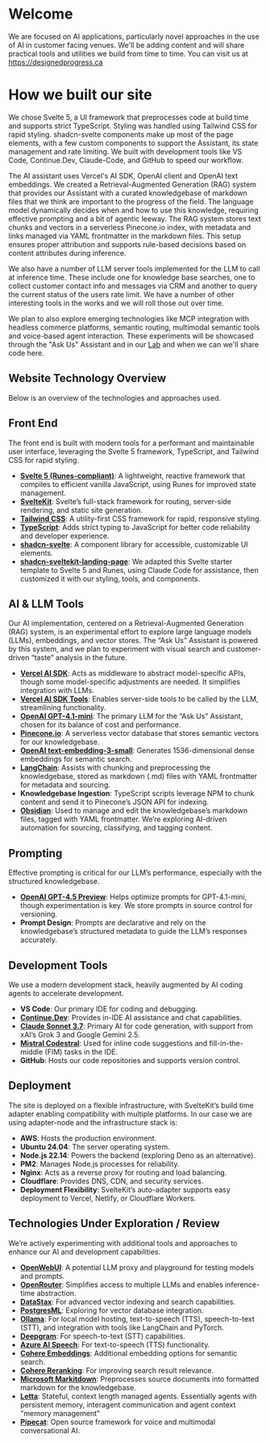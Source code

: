 # Welcome

We are focused on AI applications, particularly novel approaches in the use of AI in customer facing venues. We'll be adding content and will share practical tools and utilities we build from time to time. You can visit us at https://designedprogress.ca

# How we built our site

 We chose Svelte 5, a UI framework that preprocesses code at build time and supports strict TypeScript. Styling was handled using Tailwind CSS for rapid styling. shadcn-svelte components make up most of the page elements, with a few custom components to support the Assistant, its state management and rate limiting. We built with development tools like VS Code, Continue.Dev, Claude-Code, and GitHub to speed our workflow.

The AI assistant uses Vercel's AI SDK, OpenAI client and OpenAI text embeddings. We created a Retrieval-Augmented Generation (RAG) system that provides our Assistant with a curated knowledgebase of markdown files that we think are important to the progress of the field. The language model dynamically decides when and how to use this knowledge, requiring effective prompting and a bit of agentic leeway. The RAG system stores text chunks and vectors in a serverless Pinecone.io index, with metadata and links managed via YAML frontmatter in the markdown files. This setup ensures proper attribution and supports rule-based decisions based on content attributes during inference.

We also have a number of LLM server tools implemented for the LLM to call at inference time. These include one for knowledge base searches, one to collect customer contact info and messages via CRM and another to query the current status of the users rate limit. We have a number of other interesting tools in the works and we will roll those out over time.

We plan to also explore emerging technologies like MCP integration with headless commerce platforms, semantic routing, multimodal semantic tools and voice-based agent interaction. These experiments will be showcased through the "Ask Us" Assistant and in our [Lab](https://designedprogress.ca/lab) and when we can we'll share code here.

## Website Technology Overview

Below is an overview of the technologies and approaches used.

## Front End

The front end is built with modern tools for a performant and maintainable user interface, leveraging the Svelte 5 framework, TypeScript, and Tailwind CSS for rapid styling.

- **[Svelte 5 (Runes-compliant)](https://svelte.dev/)**: A lightweight, reactive framework that compiles to efficient vanilla JavaScript, using Runes for improved state management.
- **[SvelteKit](https://svelte.dev/docs/kit/introduction)**: Svelte’s full-stack framework for routing, server-side rendering, and static site generation.
- **[Tailwind CSS](https://tailwindcss.com/)**: A utility-first CSS framework for rapid, responsive styling.
- **[TypeScript](https://www.typescriptlang.org/)**: Adds strict typing to JavaScript for better code reliability and developer experience.
- **[shadcn-svelte](https://next.shadcn-svelte.com/)**: A component library for accessible, customizable UI elements.
- **[shadcn-sveltekit-landing-page](https://github.com/Zxce3/shadcn-sveltekit-landing-page)**: We adapted this Svelte starter template to Svelte 5 and Runes, using Claude Code for assistance, then customized it with our styling, tools, and components.

## AI & LLM Tools

Our AI implementation, centered on a Retrieval-Augmented Generation (RAG) system, is an experimental effort to explore large language models (LLMs), embeddings, and vector stores. The “Ask Us” Assistant is powered by this system, and we plan to experiment with visual search and customer-driven “taste” analysis in the future.

- **[Vercel AI SDK](https://sdk.vercel.ai/)**: Acts as middleware to abstract model-specific APIs, though some model-specific adjustments are needed. It simplifies integration with LLMs.
- **[Vercel AI SDK Tools](https://sdk.vercel.ai/docs/ai-sdk-ui/chatbot-tool-usage)**: Enables server-side tools to be called by the LLM, streamlining functionality.
- **[OpenAI GPT-4.1-mini](https://platform.openai.com/docs/models/gpt-4o-mini)**: The primary LLM for the “Ask Us” Assistant, chosen for its balance of cost and performance.
- **[Pinecone.io](https://www.pinecone.io/)**: A serverless vector database that stores semantic vectors for our knowledgebase.
- **[OpenAI text-embedding-3-small](https://platform.openai.com/docs/guides/embeddings#embedding-models)**: Generates 1536-dimensional dense embeddings for semantic search.
- **[LangChain](https://blog.langchain.dev/typescript-support/)**: Assists with chunking and preprocessing the knowledgebase, stored as markdown (.md) files with YAML frontmatter for metadata and sourcing.
- **Knowledgebase Ingestion**: TypeScript scripts leverage NPM to chunk content and send it to Pinecone’s JSON API for indexing.
- **[Obsidian](https://obsidian.md/)**: Used to manage and edit the knowledgebase’s markdown files, tagged with YAML frontmatter. We’re exploring AI-driven automation for sourcing, classifying, and tagging content.

## Prompting

Effective prompting is critical for our LLM’s performance, especially with the structured knowledgebase.

- **[OpenAI GPT-4.5 Preview](https://platform.openai.com/docs/models/gpt-4.5-preview)**: Helps optimize prompts for GPT-4.1-mini, though experimentation is key. We store prompts in source control for versioning.
- **Prompt Design**: Prompts are declarative and rely on the knowledgebase’s structured metadata to guide the LLM’s responses accurately.

## Development Tools

We use a modern development stack, heavily augmented by AI coding agents to accelerate development.

- **VS Code**: Our primary IDE for coding and debugging.
- **[Continue.Dev](https://www.continue.dev/)**: Provides in-IDE AI assistance and chat capabilities.
- **[Claude Sonnet 3.7](https://www.anthropic.com/claude/sonnet)**: Primary AI for code generation, with support from xAI’s Grok 3 and Google Gemini 2.5.
- **[Mistral Codestral](https://mistral.ai/news/codestral)**: Used for inline code suggestions and fill-in-the-middle (FIM) tasks in the IDE.
- **GitHub**: Hosts our code repositories and supports version control.

## Deployment

The site is deployed on a flexible infrastructure, with SvelteKit’s build time adapter enabling compatibility with multiple platforms. In our case we are using adapter-node and the infrastructure stack is:

- **AWS**: Hosts the production environment.
- **Ubuntu 24.04**: The server operating system.
- **Node.js 22.14**: Powers the backend (exploring Deno as an alternative).
- **PM2**: Manages Node.js processes for reliability.
- **Nginx**: Acts as a reverse proxy for routing and load balancing.
- **Cloudflare**: Provides DNS, CDN, and security services.
- **Deployment Flexibility**: SvelteKit’s auto-adapter supports easy deployment to Vercel, Netlify, or Cloudflare Workers.

## Technologies Under Exploration / Review

We’re actively experimenting with additional tools and approaches to enhance our AI and development capabilities.

- **[OpenWebUI](https://openwebui.com/)**: A potential LLM proxy and playground for testing models and prompts.
- **[OpenRouter](https://openrouter.ai/)**: Simplifies access to multiple LLMs and enables inference-time abstraction.
- **[DataStax](https://www.datastax.com/)**: For advanced vector indexing and search capabilities.
- **[PostgresML](https://postgresml.org/docs/open-source/pgml/guides/vector-database)**: Exploring for vector database integration.
- **[Ollama](https://ollama.com/)**: For local model hosting, text-to-speech (TTS), speech-to-text (STT), and integration with tools like LangChain and PyTorch.
- **[Deepgram](https://deepgram.com/)**: For speech-to-text (STT) capabilities.
- **[Azure AI Speech](https://azure.microsoft.com/en-us/products/ai-services/ai-speech)**: For text-to-speech (TTS) functionality.
- **[Cohere Embeddings](https://cohere.com/embed)**: Additional embedding options for semantic search.
- **[Cohere Reranking](https://cohere.com/rerank)**: For improving search result relevance.
- **[Microsoft Markitdown](https://github.com/microsoft/markitdown)**: Preprocesses source documents into formatted markdown for the knowledgebase.
- **[Letta](https://www.letta.com/)**: Stateful, context length managed agents. Essentially agents with persistent memory, interagent communication and agent context "memory management"
- **[Pipecat](https://www.pipecat.ai/)**: Open source framework for voice and multimodal conversational AI.
